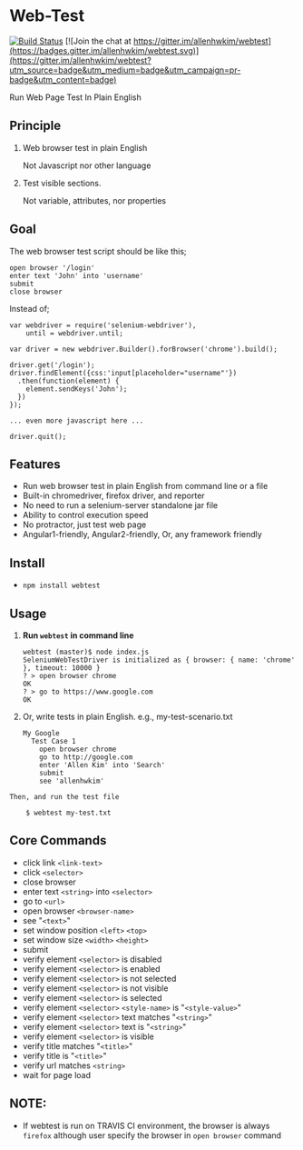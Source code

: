 Web-Test
=========
[![Build Status](https://travis-ci.org/allenhwkim/webtest.svg?branch=master)](https://travis-ci.org/allenhwkim/webtest)
[![Join the chat at https://gitter.im/allenhwkim/webtest](https://badges.gitter.im/allenhwkim/webtest.svg)](https://gitter.im/allenhwkim/webtest?utm_source=badge&utm_medium=badge&utm_campaign=pr-badge&utm_content=badge)

Run Web Page Test In Plain English

Principle
---------
 
  1. Web browser test in plain English
  
     Not Javascript nor other language
     
  2. Test visible sections. 
  
     Not variable, attributes, nor properties
     
Goal
------
The web browser test script should be like this;

    open browser '/login'
    enter text 'John' into 'username'
    submit
    close browser

Instead of;

    var webdriver = require('selenium-webdriver'),
        until = webdriver.until;

    var driver = new webdriver.Builder().forBrowser('chrome').build();

    driver.get('/login');
    driver.findElement({css:'input[placeholder="username"'})
      .then(function(element) {
        element.sendKeys('John');
      })
    });

    ... even more javascript here ...

    driver.quit();

Features
----------

  * Run web browser test in plain English from command line or a file
  * Built-in chromedriver, firefox driver, and reporter
  * No need to run a selenium-server standalone jar file
  * Ability to control execution speed
  * No protractor, just test web page
  * Angular1-friendly, Angular2-friendly, Or, any framework friendly


Install 
-------
  * `npm install webtest`

Usage
-----

  1. **Run `webtest` in command line**
  
         webtest (master)$ node index.js 
         SeleniumWebTestDriver is initialized as { browser: { name: 'chrome' }, timeout: 10000 }
         ? > open browser chrome
         OK
         ? > go to https://www.google.com
         OK

  1. Or, write tests in plain English. e.g.,  my-test-scenario.txt

         My Google
           Test Case 1
             open browser chrome
             go to http://google.com
             enter 'Allen Kim' into 'Search'
             submit
             see 'allenhwkim'

    Then, and run the test file

        $ webtest my-test.txt

Core Commands
-------------

  * click link `<link-text>`
  * click `<selector>`
  * close browser
  * enter text `<string>` into `<selector>`
  * go to `<url>`
  * open browser `<browser-name>`
  * see "`<text>`"
  * set window position `<left>` `<top>`
  * set window size `<width>` `<height>`
  * submit
  * verify element `<selector>` is disabled
  * verify element `<selector>` is enabled
  * verify element `<selector>` is not selected
  * verify element `<selector>` is not visible
  * verify element `<selector>` is selected
  * verify element `<selector>` `<style-name>` is "`<style-value>`"
  * verify element `<selector>` text matches "`<string>`"
  * verify element `<selector>` text is "`<string>`"
  * verify element `<selector>` is visible
  * verify title matches "`<title>`"
  * verify title is "`<title>`"
  * verify url matches `<string>`
  * wait for page load

NOTE: 
-----
 
  * If webtest is run on TRAVIS CI environment, the browser is always `firefox` 
    although user specify the browser in `open browser` command
